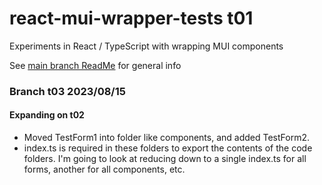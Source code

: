 # react-mui-wrapper-tests t01
Experiments in React / TypeScript with wrapping MUI components

See [main branch ReadMe](https://github.com/TonyGravagno/react-mui-wrapper-tests/tree/main) for general info

### Branch t03 2023/08/15

#### Expanding on t02

- Moved TestForm1 into folder like components, and added TestForm2.
- index.ts is required in these folders to export the contents of the code folders. I'm going to look at reducing down to a single index.ts for all forms, another for all components, etc.


